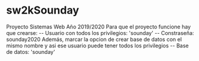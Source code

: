 # sw2kSounday
Proyecto Sistemas Web Año 2019/2020
Para que el proyecto funcione hay que crearse:
-- Usuario con todos los privilegios: 'sounday'
-- Constraseña: sounday2020
Además, marcar la opcion de crear base de datos con el mismo nombre y asi ese usuario puede tener todos los privilegios
-- Base de datos: 'sounday'
